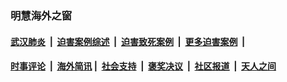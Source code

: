 
### 明慧海外之窗

####  [武汉肺炎](indexes/365.md?t=04150901) &nbsp;|&nbsp;  [迫害案例综述](indexes/328.md?t=04150901) &nbsp;|&nbsp; [迫害致死案例](indexes/277.md?t=04150901)  &nbsp;|&nbsp; [更多迫害案例](indexes/81.md?t=04150901)  &nbsp;|&nbsp; 
####  [时事评论](indexes/19.md?t=04150901) &nbsp;|&nbsp; [海外简讯](indexes/245.md?t=04150901)&nbsp;|&nbsp;  [社会支持](indexes/140.md?t=04150901) &nbsp;|&nbsp; [褒奖决议](indexes/282.md?t=04150901) &nbsp;|&nbsp; [社区报道](indexes/91.md?t=04150901)  &nbsp;|&nbsp; [天人之间](indexes/78.md?t=04150901) 

